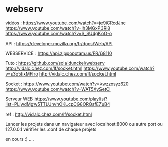 # webserv
vidéos :
https://www.youtube.com/watch?v=je9iCRcdJnc
https://www.youtube.com/watch?v=lh3MGxP3Rl8
https://www.youtube.com/watch?v=S_SU4gKoO-o

API :
https://developer.mozilla.org/fr/docs/Web/API

WEBSERVICE :
https://api.zippopotam.us/FR/68110

Tuto :
https://github.com/solaldunckel/webserv
http://vidalc.chez.com/lf/socket.html
https://www.youtube.com/watch?v=s3o5tixMFho
http://vidalc.chez.com/lf/socket.html

Socket :
https://www.youtube.com/watch?v=kwzzxsyz620
https://www.youtube.com/watch?v=WAT5XySetCI

Serveur WEB
https://www.youtube.com/playlist?list=PLjwdMgw5TTLUnvhOKLcpCG8ORQsfE7uB4

ref : 
http://vidalc.chez.com/lf/socket.html

Lancer les projets dans un navigateur avec localhost:8000  ou autre port ou 127.0.0.1 vérifier les .conf de chaque projets


en cours :) ....
